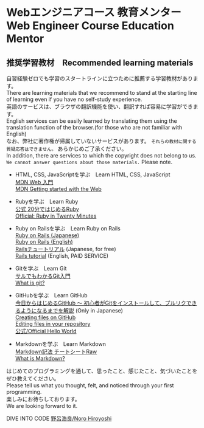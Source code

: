 # Webエンジニアコース 教育メンター　Web Engineer Course Education Mentor
## 推奨学習教材　Recommended learning materials
  
自習経験ゼロでも学習のスタートラインに立つために推薦する学習教材があります。  
There are learning materials that we recommend to stand at the starting line of learning even if you have no self-study experience.  
英語のサービスは、ブラウザの翻訳機能を使い、翻訳すれば容易に学習ができます。  
English services can be easily learned by translating them using the translation function of the browser.(for those who are not familiar with English)  
なお、弊社に著作権が帰属していないサービスがあります。 `それらの教材に関する質疑応答はできません。` あらかじめご了承ください。  
In addition, there are services to which the copyright does not belong to us. `We cannot answer questions about those materials.` Please note.  
  
* HTML, CSS, JavaScriptを学ぶ　Learn HTML, CSS, JavaScript  
[MDN Web 入門](https://developer.mozilla.org/ja/docs/Learn/Getting_started_with_the_web)  
[MDN Getting started with the Web](https://developer.mozilla.org/en-US/docs/Learn/Getting_started_with_the_web)  
  
* Rubyを学ぶ　Learn Ruby  
[公式 20分ではじめるRuby](https://www.ruby-lang.org/ja/documentation/quickstart/)  
[Official: Ruby in Twenty Minutes](https://www.ruby-lang.org/en/documentation/quickstart/)  
* Ruby on Railsを学ぶ　Learn Ruby on Rails  
[Ruby on Rails (Japanese)](https://prog-8.com/languages/rails5)    
[Ruby on Rails (English)](https://progate.com/languages/rails5)  
[Railsチュートリアル](https://railstutorial.jp/) (Japanese, for free)    
[Rails tutorial](https://www.railstutorial.org/) (English, PAID SERVICE)    
  
* Gitを学ぶ　Learn Git  
[サルでもわかるGit入門](https://backlog.com/ja/git-tutorial/intro/01/)  
[What is git?](https://backlog.com/git-tutorial/what-is-git/)  
  
* GitHubを学ぶ　Learn GitHub  
[今日からはじめるGitHub 〜 初心者がGitをインストールして、プルリクできるようになるまでを解説](https://employment.en-japan.com/engineerhub/entry/2017/01/31/110000) (Only in Japanese)  
[Creating files on GitHub](https://github.com/blog/1327-creating-files-on-github)  
[Editing files in your repository](https://help.github.com/articles/editing-files-in-your-repository/)  
[公式/Official Hello World](https://guides.github.com/activities/hello-world/)  
  
* Markdownを学ぶ　Learn Markdown  
[Markdown記法 チートシートRaw](https://gist.github.com/mignonstyle/083c9e1651d7734f84c99b8cf49d57fa)  
[What is Markdown?](https://guides.github.com/features/mastering-markdown/)  
  
はじめてのプログラミングを通して、思ったこと、感じたこと、気づいたことをぜひ教えてください。  
Please tell us what you thought, felt, and noticed through your first programming.  
楽しみにお待ちしております。  
We are looking forward to it.  

DIVE INTO CODE [野呂浩良/Noro Hiroyoshi](https://www.facebook.com/norotime)  
